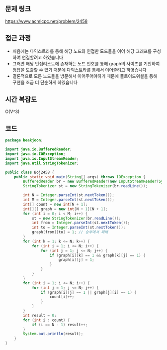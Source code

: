 ## 문제 링크
https://www.acmicpc.net/problem/2458


## 접근 과정
- 처음에는 다익스트라를 통해 해당 노드와 인접한 도드들을 이어 해당 그래프를 구성하여 연결할려고 하였습니다
- 그러면 해당 인접리스트에 존재하는 노드 번호를 통해 graph의 사이즈를 기반하여 정답을 도출할 수 있기 때문에 다익스트라를 통해서 이어줄려고 하엿습니다
- 결론적으로 모든 노드들을 방문해서 이어주어야하기 때문에 플로이드위셜을 통해 구현을 조금 더 단순하게 하였습니다


## 시간 복잡도

O(V^3)

## 코드
```java
package beakjoon;

import java.io.BufferedReader;
import java.io.IOException;
import java.io.InputStreamReader;
import java.util.StringTokenizer;

public class Boj2458 {
	public static void main(String[] args) throws IOException {
		BufferedReader br = new BufferedReader(new InputStreamReader(System.in));
		StringTokenizer st = new StringTokenizer(br.readLine());

		int N = Integer.parseInt(st.nextToken());
		int M = Integer.parseInt(st.nextToken());
		int[] count = new int[N + 1];
		int[][] graph = new int[N + 1][N + 1];
		for (int i = 0; i < M; i++) {
			st = new StringTokenizer(br.readLine());
			int from = Integer.parseInt(st.nextToken());
			int to = Integer.parseInt(st.nextToken());
			graph[from][to] = 1; // 승부에서 패배
		}
		for (int k = 1; k <= N; k++) {
			for (int i = 1; i <= N; i++) {
				for (int j = 1; j <= N; j++) {
					if (graph[i][k] == 1 && graph[k][j] == 1) {
						graph[i][j] = 1;
					}
				}
			}
		}
		for (int i = 1; i <= N; i++) {
			for (int j = 1; j <= N; j++) {
				if (graph[i][j] == 1 || graph[j][i] == 1) {
					count[i]++;
				}
			}
		}
		int result = 0;
		for (int i : count) {
			if (i == N - 1) result++;
		}
		System.out.println(result);
	}
}
```
